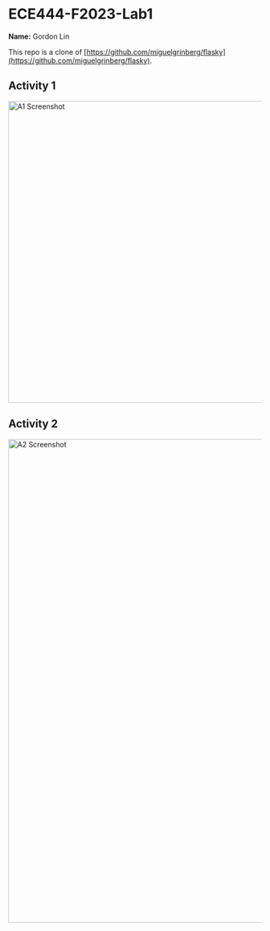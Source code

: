 # ECE444-F2023-Lab1

**Name:** Gordon Lin

This repo is a clone of [https://github.com/miguelgrinberg/flasky](https://github.com/miguelgrinberg/flasky).

## Activity 1

<img width="599" alt="A1 Screenshot" src="https://github.com/hallovera/ECE444-F2023-Lab1/assets/75815453/840bd189-4d23-4bc9-b006-42bf3427a9d2">

## Activity 2

<img width="960" alt="A2 Screenshot" src="https://github.com/hallovera/ECE444-F2023-Lab1/assets/75815453/d3b62991-d3d9-4369-9d4c-38d091bd14fd">

